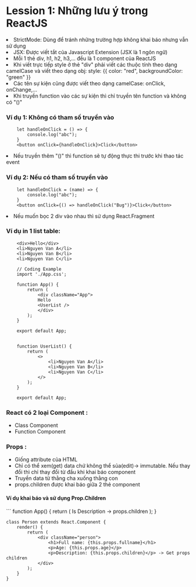 <h1> Lession 1: Những lưu ý trong ReactJS </h1>
<li>StrictMode: Dùng để tránh những trường hợp không khai báo nhưng vẫn sử dụng</li>
<li>JSX: Được viết tắt của Javascript Extension (JSX là 1 ngôn ngữ)</li>
<li>Mỗi 1 thẻ div, h1, h2, h3,... đều là 1 component của ReactJS</li>
<li>Khi viết trực tiếp style ở thẻ "div" phải viết các thuộc tính theo dạng camelCase và viết theo dạng obj: style: {{ color: "red", backgroundColor: "green" }}</li>
<li>Các tên sự kiện cũng được viết theo dạng camelCase: onClick, onChange,...</li>
<li>Khi truyền function vào các sự kiện thì chỉ truyền tên function và không có "()"</li>

### Ví dụ 1: Không có tham số truyền vào

```
    let handleOnClick = () => {
        console.log("abc");
    }
    <button onClick={handleOnClick}>Click</button>
```

<li>Nếu truyền thêm "()" thì function sẽ tự động thực thi trước khi thao tác event</li>

### Ví dụ 2: Nếu có tham số truyền vào
```
    let handleOnClick = (name) => {
        console.log("abc");
    }
    <button onClick={() => handleOnClick("Bug")}>Click</button>
```
  

<li>Nếu muốn bọc 2 div vào nhau thì sử dụng React.Fragment</li> 
<h3>Ví dụ in 1 list table: </h3>

```
    <div>Hello</div>
    <li>Nguyen Van A</li>
    <li>Nguyen Van B</li>
    <li>Nguyen Van C</li>

    // Coding Example
    import './App.css';

    function App() {
        return (
            <div className="App">
            Hello
            <UserList />
            </div>
        );
    }

    export default App;


    function UserList() {
        return (
            <>
                <li>Nguyen Van A</li>
                <li>Nguyen Van B</li>
                <li>Nguyen Van C</li>
            </>
        );
    }

    export default App;
```

### React có 2 loại Component :

<ul>
    <li>Class Component</li>
    <li>Function Component</li>
</ul>

### Props :

<ul>
    <li>Giống attribute của HTML</li>
    <li>Chỉ có thể xem(get) data chứ không thể sủa(edit)-> immutable. Nếu thay đổi thì chỉ thay đổi từ đầu khi khai báo component</li>
    <li>Truyền data từ thằng cha xuống thằng con</li>
    <li>props.children được khai báo giữa 2 thẻ component</li>
</ul>

<h4>Ví dụ khai báo và sử dụng Prop.Children</h4>
``` function App() {
        return (
            <Person fullname="Nguyen Van A" age="28" />
            <Person fullname="Nguyen Van B" age="27">
                Is Description -> props.children
            </Person>
            <Person fullname="Nguyen Van C" age="26" />
            </div>
        );
    }
    
    class Person extends React.Component {
        render() {
            return (
                <div className="person">
                    <h1>Full name: {this.props.fullname}</h1>
                    <p>Age: {this.props.age}</p> 
                    <p>Description: {this.props.children}</p> -> Get props children
                </div>
            );
        }
    }
```
